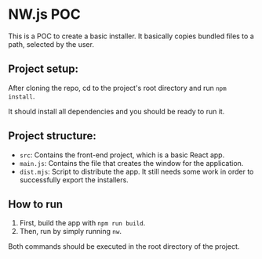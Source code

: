 # NW.js POC

This is a POC to create a basic installer. It basically copies bundled files to a path, selected by the user.

## Project setup:

After cloning the repo, cd to the project's root directory and run `npm install`.

It should install all dependencies and you should be ready to run it.

## Project structure:

- `src`: Contains the front-end project, which is a basic React app.
- `main.js`: Contains the file that creates the window for the application.
- `dist.mjs`: Script to distribute the app. It still needs some work in order to successfully export the installers.

## How to run

1. First, build the app with `npm run build`.
2. Then, run by simply running `nw`.

Both commands should be executed in the root directory of the project.
